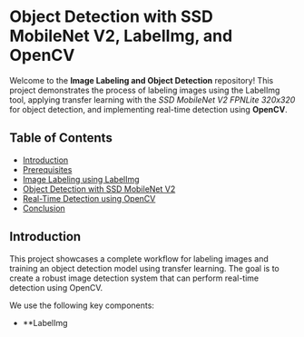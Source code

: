 # Object Detection with SSD MobileNet V2, LabelImg, and OpenCV

Welcome to the **Image Labeling and Object Detection** repository! This project demonstrates the process of labeling images using the LabelImg tool, applying transfer learning with the *SSD MobileNet V2 FPNLite 320x320* for object detection, and implementing real-time detection using **OpenCV**.

## Table of Contents
- [Introduction](#introduction)
- [Prerequisites](#prerequisites)
- [Image Labeling using LabelImg](#image-labeling-using-labelimg)
- [Object Detection with SSD MobileNet V2](#object-detection-with-ssd-mobilenet-v2)
- [Real-Time Detection using OpenCV](#real-time-detection-using-opencv)
- [Conclusion](#conclusion)

## Introduction

This project showcases a complete workflow for labeling images and training an object detection model using transfer learning. The goal is to create a robust image detection system that can perform real-time detection using OpenCV.

We use the following key components:
- **LabelImg
